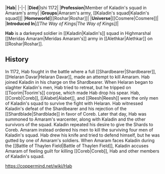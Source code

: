 |**Hab**|
|-|-|
|**Died**|Ishi 1172|
|**Profession**|Member of Kaladin's squad in Amaram's army|
|**Groups**|Amaram's army, [[Kaladin's squad\|Kaladin's squad]]|
|**Homeworld**|[[Roshar\|Roshar]]|
|**Universe**|[[Cosmere\|Cosmere]]|
|**Introduced In**|*[[The Way of Kings\|The Way of Kings]]*|

**Hab** is a darkeyed soldier in [[Kaladin\|Kaladin's]] squad in Highmarshal [[Meridas Amaram\|Meridas Amaram's]] army in [[Alethkar\|Alethkar]] on [[Roshar\|Roshar]].

## History
In 1172, Hab fought in the battle where a full [[Shardbearer\|Shardbearer]], [[Helaran Davar\|Helaran Davar]], made an attempt to kill Amaram. Hab joined Kaladin in his charge on the Shardbearer. When Helaran began to slaghter Kaladin's men, Hab tried to retreat, but he tripped on [[Toorim\|Toorim's]] corpse, which made Hab drop his spear. Hab, [[Coreb\|Coreb]], [[Alabet\|Alabet]], and [[Reesh\|Reesh]] were the only men of Kaladin's squad to survive the fight with Helaran. Hab witnessed Kaladin's defeat of the Shardbearer and his rejection of the [[Shardblade\|Shardblade]] in favor of Coreb.
Later that day, Hab was summoned to Amaram's warcenter, along with Kaladin and the other survivors of the squad. Kaladin repeated his desire to give the Shards to Coreb. Amaram instead ordered his men to kill the surviving four men of Kaladin's squad. Hab drew his knife and tried to defend himself, but he was gutted by one of Amaram's soldiers.
When Amaram faces Kaladin during the [[Battle of Thaylen Field\|Battle of Thaylen Field]], Kaladin accuses Amaram of feeling guilt for killing [[Coreb\|Coreb]], Hab and other members of Kaladin's squad.



https://coppermind.net/wiki/Hab